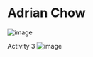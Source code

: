 # Adrian Chow
![image](https://github.com/adrianchow-tech/ECE444-F2023-Assignment1/assets/81934116/87237cab-c552-4e95-83db-a197ab788468)

Activity 3 
![image](https://github.com/adrianchow-tech/ECE444-F2023-Assignment1/assets/81934116/afac75e8-0c59-44cb-a6e8-31dadbca3615)
